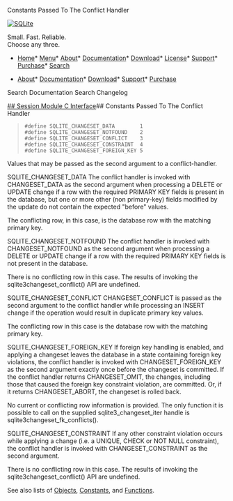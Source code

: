 




Constants Passed To The Conflict Handler




[![SQLite](../images/sqlite370_banner.gif)](../index.html)


Small. Fast. Reliable.  
Choose any three.


* [Home](../index.html)* [Menu](javascript:void(0))* [About](../about.html)* [Documentation](../docs.html)* [Download](../download.html)* [License](../copyright.html)* [Support](../support.html)* [Purchase](../prosupport.html)* [Search](javascript:void(0))




* [About](../about.html)* [Documentation](../docs.html)* [Download](../download.html)* [Support](../support.html)* [Purchase](../prosupport.html)






Search Documentation
Search Changelog







[## Session Module C Interface](../session/intro.html)## Constants Passed To The Conflict Handler


> ```
> #define SQLITE_CHANGESET_DATA        1
> #define SQLITE_CHANGESET_NOTFOUND    2
> #define SQLITE_CHANGESET_CONFLICT    3
> #define SQLITE_CHANGESET_CONSTRAINT  4
> #define SQLITE_CHANGESET_FOREIGN_KEY 5
> 
> ```


Values that may be passed as the second argument to a conflict\-handler.



SQLITE\_CHANGESET\_DATA
 The conflict handler is invoked with CHANGESET\_DATA as the second argument
 when processing a DELETE or UPDATE change if a row with the required
 PRIMARY KEY fields is present in the database, but one or more other 
 (non primary\-key) fields modified by the update do not contain the 
 expected "before" values.


 The conflicting row, in this case, is the database row with the matching
 primary key.


SQLITE\_CHANGESET\_NOTFOUND
 The conflict handler is invoked with CHANGESET\_NOTFOUND as the second
 argument when processing a DELETE or UPDATE change if a row with the
 required PRIMARY KEY fields is not present in the database.


 There is no conflicting row in this case. The results of invoking the
 sqlite3changeset\_conflict() API are undefined.


SQLITE\_CHANGESET\_CONFLICT
 CHANGESET\_CONFLICT is passed as the second argument to the conflict
 handler while processing an INSERT change if the operation would result 
 in duplicate primary key values.


 The conflicting row in this case is the database row with the matching
 primary key.


SQLITE\_CHANGESET\_FOREIGN\_KEY
 If foreign key handling is enabled, and applying a changeset leaves the
 database in a state containing foreign key violations, the conflict 
 handler is invoked with CHANGESET\_FOREIGN\_KEY as the second argument
 exactly once before the changeset is committed. If the conflict handler
 returns CHANGESET\_OMIT, the changes, including those that caused the
 foreign key constraint violation, are committed. Or, if it returns
 CHANGESET\_ABORT, the changeset is rolled back.


 No current or conflicting row information is provided. The only function
 it is possible to call on the supplied sqlite3\_changeset\_iter handle
 is sqlite3changeset\_fk\_conflicts().


SQLITE\_CHANGESET\_CONSTRAINT
 If any other constraint violation occurs while applying a change (i.e. 
 a UNIQUE, CHECK or NOT NULL constraint), the conflict handler is 
 invoked with CHANGESET\_CONSTRAINT as the second argument.


 There is no conflicting row in this case. The results of invoking the
 sqlite3changeset\_conflict() API are undefined.





See also lists of
 [Objects](../session/objlist.html),
 [Constants](../session/constlist.html), and
 [Functions](../session/funclist.html).


